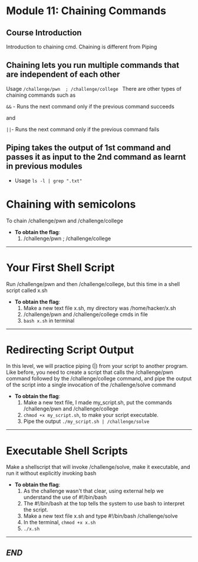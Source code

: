 # Module 11: Chaining Commands

## Course Introduction

Introduction to chaining cmd. Chaining is different from Piping


Chaining lets you run multiple commands that are independent of each other 
- 
Usage `/challenge/pwn  ; /challenge/college `
There are other types of chaining commands such as 

`&&` - Runs the next command only if the previous command succeeds 

and

 `||`- Runs the next command only if the previous command fails

Piping takes the output of 1st command and passes it as input to the 2nd command as learnt in previous modules
-
- Usage `ls -l | grep ".txt"`

# Chaining with semicolons
To chain /challenge/pwn and /challenge/college

- **To obtain the flag**:
  1. /challenge/pwn  ; /challenge/college
---

# Your First Shell Script
Run /challenge/pwn and then /challenge/college, but this time in a shell script called x.sh

- **To obtain the flag**:
  1. Make a new text file x.sh, my directory was /home/hacker/x.sh
  2. /challenge/pwn and /challenge/college cmds in file
  3. `bash x.sh` in terminal

---

# Redirecting Script Output
In this level, we will practice piping (|) from your script to another program. Like before, you need to create a script that calls the /challenge/pwn command followed by the /challenge/college command, and pipe the output of the script into a single invocation of the /challenge/solve command

- **To obtain the flag**:
  1. Make a new text file, I made my_script.sh, put the commands /challenge/pwn and /challenge/college
  2. ` chmod +x my_script.sh `, to make your script executable.
  3. Pipe the output ` ./my_script.sh | /challenge/solve `
     
---

# Executable Shell Scripts
Make a shellscript that will invoke /challenge/solve, make it executable, and run it without explicitly invoking bash

- **To obtain the flag**:
  1. As the challenge wasn't that clear, using external help we understand the use of #!/bin/bash
  2. The #!/bin/bash at the top tells the system to use bash to interpret the script.
  3. Make a new text file x.sh and type
      #!/bin/bash
      /challenge/solve
  4. In the terminal, `chmod +x x.sh` 
  5. `./x.sh `

---

## *_END_* 

